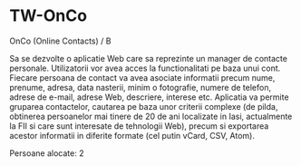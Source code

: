 # TW-OnCo
OnCo (Online Contacts) / B

Sa se dezvolte o aplicatie Web care sa reprezinte un manager de contacte personale. 
Utilizatorii vor avea acces la functionalitati pe baza unui cont. 
Fiecare persoana de contact va avea asociate informatii precum nume, prenume, adresa, data nasterii, minim o fotografie,
numere de telefon, adrese de e-mail, adrese Web, descriere, interese etc. 
Aplicatia va permite gruparea contactelor, cautarea pe baza unor criterii complexe (de pilda, obtinerea persoanelor mai
tinere de 20 de ani localizate in Iasi, actualmente la FII si care sunt interesate de tehnologii Web),
precum si exportarea acestor informatii in diferite formate (cel putin vCard, CSV, Atom).  

Persoane alocate: 2
